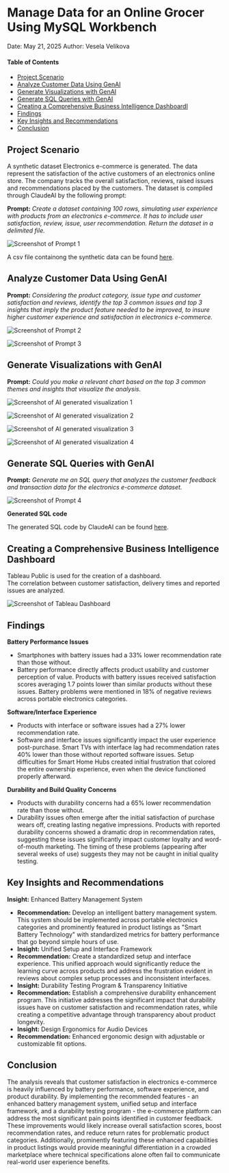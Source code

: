 
# Manage Data for an Online Grocer Using MySQL Workbench

Date: May 21, 2025 Author: Vesela Velikova

#### Table of Contents
- <a href="#project-scenario" id="toc-project-scenario">Project Scenario</a>
- <a href="#analyze-customer-data-using-genai" id="toc-analyze-customer-data-using-genai">Analyze Customer Data Using GenAI</a>
- <a href="#generate-visualizations-with-genai" id="toc-generate-visualizations-with-genai">Generate Visualizations with GenAI</a>
- <a href="#generate-sql-queries-with-genai" id="toc-generate-sql-queries-with-genai">Generate SQL Queries with GenAI</a>
- <a href="#creating-a-comprehensive-business-intelligence-dashboard" id="toc-creating-a-comprehensive-business-intelligence-dashboard">Creating a Comprehensive Business Intelligence DashboardI</a>
- <a href="#findings" id="toc-findings">Findings</a>
- <a href="#key-insights-and-recommendations" id="toc-key-insights-and-recommendations">Key Insights and Recommendations</a>
- <a href="#conclusion" id="toc-conclusion">Conclusion</a>

## **Project Scenario**

A synthetic dataset Electronics e-commerce is generated. The data represent the satisfaction of the active customers of an electronics online store. The company tracks the overall satisfaction, reviews, raised issues and recommendations placed by the customers. The dataset is compiled through ClaudeAI by the following prompt: 

**Prompt:** *Create a dataset containing 100 rows, simulating user experience with products from an electronics e-commerce. It has to include user satisfaction, review, issue, user recommendation. Return the dataset in a delimited file.*


![Screenshot of Prompt 1](https://github.com/veselaDV/genAI-for-business-analysts/blob/main/prompts/prompt_1.jpg)

A csv file containong the synthetic data can be found [here](https://github.com/veselaDV/genAI-for-business-analysts/blob/main/sythetic_data_electronics_ecommerce.csv).

## **Analyze Customer Data Using GenAI**


**Prompt:** *Considering the product category, issue type and customer satisfaction and reviews, identify the top 3 common issues and top 3 insights that imply the product feature needed to be improved, to insure higher customer experience and satisfaction in electronics e-commerce.*

![Screenshot of Prompt 2](https://github.com/veselaDV/genAI-for-business-analysts/blob/main/prompts/prompt_2.jpg)

![Screenshot of Prompt 3](https://github.com/veselaDV/genAI-for-business-analysts/blob/main/prompts/prompt_3.jpg)


## **Generate Visualizations with GenAI**


**Prompt:** *Could you make a relevant chart based on the top 3 common themes and insights that visualize the analysis.*

![Screenshot of AI generated visualization 1](https://github.com/veselaDV/genAI-for-business-analysts/blob/main/visualization/ai_db_1.jpg)

![Screenshot of AI generated visualization 2](https://github.com/veselaDV/genAI-for-business-analysts/blob/main/visualization/ai_db_2.jpg)

![Screenshot of AI generated visualization 3](https://github.com/veselaDV/genAI-for-business-analysts/blob/main/visualization/ai_db_3.jpg)

![Screenshot of AI generated visualization 4](https://github.com/veselaDV/genAI-for-business-analysts/blob/main/visualization/db_4.jpg)


## **Generate SQL Queries with GenAI**

**Prompt:** *Generate me an SQL query that analyzes the customer feedback and transaction data for the electronics e-commerce dataset.*


![Screenshot of Prompt 4](https://github.com/veselaDV/genAI-for-business-analysts/blob/main/prompts/prompt_4.jpg)


**Generated SQL code**

The generated SQL code by ClaudeAI can be found [here](https://github.com/veselaDV/genAI-for-business-analysts/blob/main/SQL_queries.sql).


## **Creating a Comprehensive Business Intelligence Dashboard**

Tableau Public is used for the creation of a dashboard.  
The correlation between customer satisfaction, delivery times and reported issues are analyzed.

![Screenshot of Tableau Dashboard](https://github.com/veselaDV/genAI-for-business-analysts/blob/main/visualization/tableau_dashboard.jpg)

## **Findings**

**Battery Performance Issues** 
- Smartphones with battery issues had a 33% lower recommendation rate than those without. 
- Battery performance directly affects product usability and customer perception of value. Products with battery issues received satisfaction scores averaging 1.7 points lower than similar products without these issues. Battery problems were mentioned in 18% of negative reviews across portable electronics categories. 

**Software/Interface Experience**
- Products with interface or software issues had a 27% lower recommendation rate. 
- Software and interface issues significantly impact the user experience post-purchase. Smart TVs with interface lag had recommendation rates 40% lower than those without reported software issues. Setup difficulties for Smart Home Hubs created initial frustration that colored the entire ownership experience, even when the device functioned properly afterward. 

**Durability and Build Quality Concerns** 
- Products with durability concerns had a 65% lower recommendation rate than those without. 
- Durability issues often emerge after the initial satisfaction of purchase wears off, creating lasting negative impressions. Products with reported durability concerns showed a dramatic drop in recommendation rates, suggesting these issues significantly impact customer loyalty and word-of-mouth marketing. The timing of these problems (appearing after several weeks of use) suggests they may not be caught in initial quality testing.


## **Key Insights and Recommendations** 

**Insight:** Enhanced Battery Management System 
- **Recommendation:** Develop an intelligent battery management system. This system should be implemented across portable electronics categories and prominently featured in product listings as "Smart Battery Technology" with standardized metrics for battery performance that go beyond simple hours of use. 
- **Insight:** Unified Setup and Interface Framework 
- **Recommendation:** Create a standardized setup and interface experience. This unified approach would significantly reduce the learning curve across products and address the frustration evident in reviews about complex setup processes and inconsistent interfaces. 
- **Insight:** Durability Testing Program & Transparency Initiative 
- **Recommendation:** Establish a comprehensive durability enhancement program. This initiative addresses the significant impact that durability issues have on customer satisfaction and recommendation rates, while creating a competitive advantage through transparency about product longevity. 
- **Insight:** Design Ergonomics for Audio Devices 
- **Recommendation:** Enhanced ergonomic design with adjustable or customizable fit options. 


## **Conclusion**
 
The analysis reveals that customer satisfaction in electronics e-commerce is heavily influenced by battery performance, software experience, and product durability. By implementing the recommended features - an enhanced battery management system, unified setup and interface framework, and a durability testing program - the e-commerce platform can address the most significant pain points identified in customer feedback. These improvements would likely increase overall satisfaction scores, boost recommendation rates, and reduce return rates for problematic product categories. Additionally, prominently featuring these enhanced capabilities in product listings would provide meaningful differentiation in a crowded marketplace where technical specifications alone often fail to communicate real-world user experience benefits.

